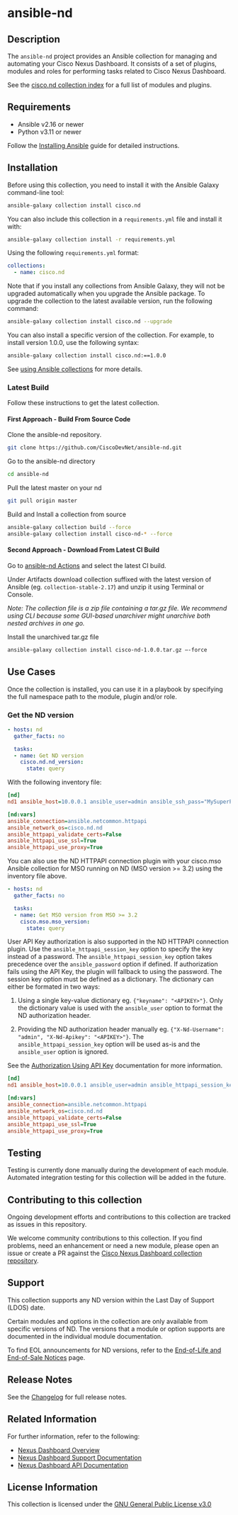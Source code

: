 # ansible-nd

## Description

The `ansible-nd` project provides an Ansible collection for managing and automating your Cisco Nexus Dashboard.
It consists of a set of plugins, modules and roles for performing tasks related to Cisco Nexus Dashboard.

See the [cisco.nd collection index](https://galaxy.ansible.com/ui/repo/published/cisco/nd/content/) for a full list of modules and plugins.

## Requirements

- Ansible v2.16 or newer
- Python v3.11 or newer

Follow the [Installing Ansible](https://docs.ansible.com/ansible/latest/installation_guide/intro_installation.html) guide for detailed instructions.

## Installation

Before using this collection, you need to install it with the Ansible Galaxy command-line tool:

```sh
ansible-galaxy collection install cisco.nd
```

You can also include this collection in a `requirements.yml` file and install it with:

```sh
ansible-galaxy collection install -r requirements.yml
```

Using the following `requirements.yml` format:

```yaml
collections:
  - name: cisco.nd
```

Note that if you install any collections from Ansible Galaxy, they will not be upgraded automatically when you upgrade the Ansible package.
To upgrade the collection to the latest available version, run the following command:

```sh
ansible-galaxy collection install cisco.nd --upgrade
```

You can also install a specific version of the collection. For example, to install version 1.0.0, use the following syntax:

```sh
ansible-galaxy collection install cisco.nd:==1.0.0
```

See [using Ansible collections](https://docs.ansible.com/ansible/devel/user_guide/collections_using.html) for more details.

### Latest Build

Follow these instructions to get the latest collection.

#### First Approach - Build From Source Code

Clone the ansible-nd repository.

```sh
git clone https://github.com/CiscoDevNet/ansible-nd.git
```

Go to the ansible-nd directory

```sh
cd ansible-nd
```

Pull the latest master on your nd

```sh
git pull origin master
```

Build and Install a collection from source

```sh
ansible-galaxy collection build --force
ansible-galaxy collection install cisco-nd-* --force
```

#### Second Approach - Download From Latest CI Build

Go to [ansible-nd Actions](https://github.com/CiscoDevNet/ansible-nd/actions/workflows/ansible-test.yml?query=branch%3Amaster) and select the latest CI build.

Under Artifacts download collection suffixed with the latest version of Ansible (eg. `collection-stable-2.17`) and unzip it using Terminal or Console.

*Note: The collection file is a zip file containing a tar.gz file. We recommend using CLI because some GUI-based unarchiver might unarchive both nested archives in one go.*

Install the unarchived tar.gz file

```sh
ansible-galaxy collection install cisco-nd-1.0.0.tar.gz —-force
```

## Use Cases

Once the collection is installed, you can use it in a playbook by specifying the full namespace path to the module, plugin and/or role.

### Get the ND version

```yaml
- hosts: nd
  gather_facts: no

  tasks:
  - name: Get ND version
    cisco.nd.nd_version:
      state: query
```

With the following inventory file:

```ini
[nd]
nd1 ansible_host=10.0.0.1 ansible_user=admin ansible_ssh_pass="MySuperPassword"

[nd:vars]
ansible_connection=ansible.netcommon.httpapi
ansible_network_os=cisco.nd.nd
ansible_httpapi_validate_certs=False
ansible_httpapi_use_ssl=True
ansible_httpapi_use_proxy=True
```

You can also use the ND HTTPAPI connection plugin with your cisco.mso Ansible collection for MSO running on ND (MSO version >= 3.2) using the inventory file above.

```yaml
- hosts: nd
  gather_facts: no

  tasks:
  - name: Get MSO version from MSO >= 3.2
    cisco.mso.mso_version:
      state: query
```

User API Key authorization is also supported in the ND HTTPAPI connection plugin. Use the `ansible_httpapi_session_key` option to specify the key instead of a password. The `ansible_httpapi_session_key` option takes precedence over the `ansible_password` option if defined. If authorization fails using the API Key, the plugin will fallback to using the password. The session key option must be defined as a dictionary. The dictionary can either be formated in two ways:

1. Using a single key-value dictionary eg. `{"keyname": "<APIKEY>"}`. Only the dictionary value is used with the `ansible_user` option to format the ND authorization header.

2. Providing the ND authorization header manually eg. `{"X-Nd-Username": "admin", "X-Nd-Apikey": "<APIKEY>"}`. The `ansible_httpapi_session_key` option will be used as-is and the `ansible_user` option is ignored.

See the [Authorization Using API Key](https://developer.cisco.com/docs/nexus-dashboard/latest/getting-started/#authorization-using-api-key) documentation for more information.

```ini
[nd]
nd1 ansible_host=10.0.0.1 ansible_user=admin ansible_httpapi_session_key='{"key": "MySuperSecretUserApiKey"}'

[nd:vars]
ansible_connection=ansible.netcommon.httpapi
ansible_network_os=cisco.nd.nd
ansible_httpapi_validate_certs=False
ansible_httpapi_use_ssl=True
ansible_httpapi_use_proxy=True
```

## Testing

Testing is currently done manually during the development of each module.
Automated integration testing for this collection will be added in the future.

## Contributing to this collection

Ongoing development efforts and contributions to this collection are tracked as issues in this repository.

We welcome community contributions to this collection. If you find problems, need an enhancement or need a new module, please open an issue or create a PR against the [Cisco Nexus Dashboard collection repository](https://github.com/CiscoDevNet/ansible-nd/issues).

## Support

This collection supports any ND version within the Last Day of Support (LDOS) date.

Certain modules and options in the collection are only available from specific versions of ND. The versions that a module or option supports are documented in the individual module documentation.

To find EOL announcements for ND versions, refer to the [End-of-Life and End-of-Sale Notices](https://www.cisco.com/c/en/us/products/data-center-analytics/nexus-dashboard/eos-eol-notice-listing.html) page.

## Release Notes

See the [Changelog](CHANGELOG.rst) for full release notes.

## Related Information

For further information, refer to the following:

- [Nexus Dashboard Overview](https://www.cisco.com/site/us/en/products/networking/cloud-networking/nexus-platform/index.html)
- [Nexus Dashboard Support Documentation](https://www.cisco.com/c/en/us/support/data-center-analytics/nexus-dashboard/series.html)
- [Nexus Dashboard API Documentation](https://developer.cisco.com/docs/nexus-dashboard/latest/introduction/#introduction)

## License Information

This collection is licensed under the [GNU General Public License v3.0](LICENSE)
